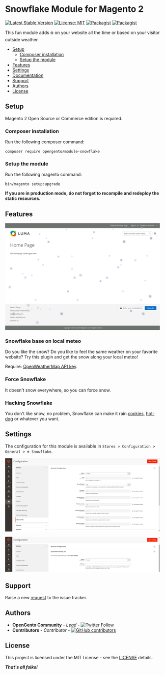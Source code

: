# Snowflake Module for Magento 2

[![Latest Stable Version](https://img.shields.io/packagist/v/opengento/module-snowflake.svg?style=flat-square)](https://packagist.org/packages/opengento/module-snowflake)
[![License: MIT](https://img.shields.io/github/license/opengento/magento2-snowflake.svg?style=flat-square)](./LICENSE)
[![Packagist](https://img.shields.io/packagist/dt/opengento/module-snowflake.svg?style=flat-square)](https://packagist.org/packages/opengento/module-snowflake/stats)
[![Packagist](https://img.shields.io/packagist/dm/opengento/module-snowflake.svg?style=flat-square)](https://packagist.org/packages/opengento/module-snowflake/stats)

This fun module adds ❄️️ on your website all the time or based on your visitor outside weather.

- [Setup](#setup)
    - [Composer installation](#composer-installation)
    - [Setup the module](#setup-the-module)
- [Features](#features)
- [Settings](#settings)
- [Documentation](#documentation)
- [Support](#support)
- [Authors](#authors)
- [License](#license)

## Setup

Magento 2 Open Source or Commerce edition is required.

### Composer installation

Run the following composer command:

```shell
composer require opengento/module-snowflake
```

### Setup the module

Run the following magento command:

```shell
bin/magento setup:upgrade
```

**If you are in production mode, do not forget to recompile and redeploy the static resources.**

## Features

![Let it snow!](doc/snowflake.png)

### Snowflake base on local meteo

Do you like the snow? Do you like to feel the same weather on your favorite website? Try this plugin and get the snow along your local meteo!

Require: [OpenWeatherMap API key](https://openweathermap.org/).

### Force Snowflake

It doesn't snow everywhere, so you can force snow.

### Hacking Snowflake

You don't like snow, no problem, Snowflake can make it rain [cookies](https://twitter.com/MehdiChch/status/1505649692755079169), [hot-dog](https://twitter.com/MehdiChch/status/1505258061249884160) or whatever you want.

## Settings

The configuration for this module is available in `Stores > Configuration > General > ❄️ Snowflake`.

![General Config](doc/config1.png)

![Openweather Config](doc/config2.png)

## Support

Raise a new [request](https://github.com/opengento/magento2-snowflake/issues) to the issue tracker.

## Authors

- **OpenGento Community** - *Lead* - [![Twitter Follow](https://img.shields.io/twitter/follow/opengento.svg?style=social)](https://twitter.com/opengento)
- **Contributors** - *Contributor* - [![GitHub contributors](https://img.shields.io/github/contributors/opengento/magento2-snowflake.svg?style=flat-square)](https://github.com/opengento/magento2-snowflake/graphs/contributors)

## License

This project is licensed under the MIT License - see the [LICENSE](./LICENSE) details.

***That's all folks!***
